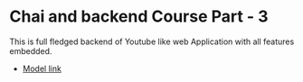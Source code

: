 # Chai and backend Course Part - 3

This is full fledged backend of Youtube like web Application with all features embedded.
- [Model link](https://app.eraser.io/workspace/YtPqZ1VogxGy1jzIDkzj) 